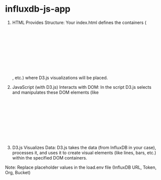 # influxdb-js-app

1. HTML Provides Structure: Your index.html defines the containers (<svg>, <div>, etc.)   where D3.js visualizations will be placed.

2. JavaScript (with D3.js) Interacts with DOM: In the script D3.js selects and manipulates these DOM elements (like <svg> tags) to insert dynamic visual elements based on data.

3. D3.js Visualizes Data: D3.js takes the data (from InfluxDB in your case), processes it, and uses it to create visual elements (like lines, bars, etc.) within the specified DOM containers.

Note: Replace placeholder values in the load.env file (InfluxDB URL, Token, Org, Bucket)
